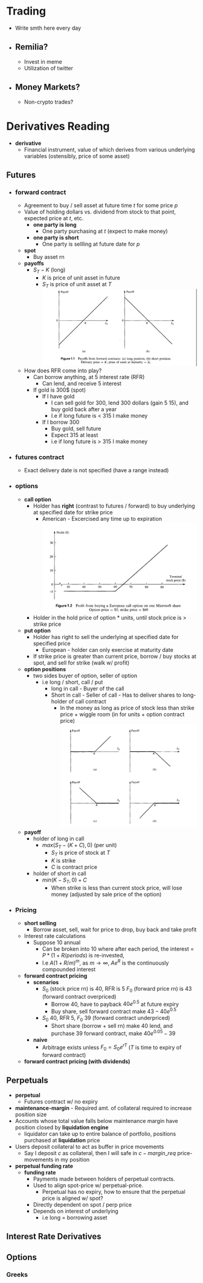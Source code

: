 # Trading
- Write smth here every day
- ## Remilia?
  - Invest in meme
  - Utilization of twitter
- ## Money Markets?
  - Non-crypto trades?

# Derivatives Reading
- **derivative**
  - Financial instrument, value of which derives from various underlying variables (ostensibly, price of some asset)
## Futures
- ### **forward contract**
  - Agreement to buy / sell asset at future time $t$ for some price $p$
  - Value of holding dollars vs. dividend from stock to that point, expected price at $t$, etc.
    - **one party is long**
      - One party purchasing at $t$ (expect to make money)
    - **one party is short**
      - One party is sellling at future date for $p$
  - **spot**
    - Buy asset rn
  - **payoffs**
    - $S_T - K$ (long)
      - $K$ is price of unit asset in future
      - $S_T$ is price of unit asset at $T$
        ![Alt text](Screen%20Shot%202023-07-29%20at%201.57.23%20PM.png)
  - How does RFR come into play?
    - Can borrow anything, at $5%$ interest rate (RFR)
      - Can lend, and receive $5%$ interest
    - If gold is $300$$ (spot)
      - If I have gold
        - I can sell gold for 300, lend 300 dollars (gain $5%$ 15), and buy gold back after a year
        - I.e if long future is < 315 I make money
      - If I borrow 300
        - Buy gold, sell future
        - Expect 315 at least
        - i.e if long future is > 315 I make money
- ### **futures contract**
  - Exact delivery date is not specified (have a range instead)
- ### **options**
  - **call option**
    - Holder has **right** (contrast to futures / forward) to buy underlying at specified date for strike price
      - American - Excercised any time up to expiration
      ![Alt text](Screen%20Shot%202023-07-29%20at%202.19.14%20PM.png)
    - Holder in the hold price of option * units, until stock price is > strike price
  - **put option**
    - Holder has right to sell the underlying at specified date for specified price
      - European - holder can only exercise at maturity date
    - If strike price is greater than current price, borrow / buy stocks at spot, and sell for strike (walk w/ profit)
  - **option positions**
    - two sides buyer of option, seller of option
      - i.e long / short, call / put
        - long in call - Buyer of the call
        - Short in call - Seller of call - Has to deliver shares to long-holder of call contract
          - In the money as long as price of stock less than strike price + wiggle room (in for units + option contract price)
        ![Alt text](Screen%20Shot%202023-07-29%20at%202.34.07%20PM.png)
  - **payoff**
    - holder of long in call
      - $max(S_T - (K + C), 0)$ (per unit)
         -  $S_T$ is price of stock at $T$
         -  $K$ is strike
         -  $C$ is contract price
    - holder of short in call
      - $min(K - S_T, 0) + C$
        - When strike is less than current stock price, will lose money (adjusted by sale price of the option)
- ### Pricing
  - **short selling**
    - Borrow asset, sell, wait for price to drop, buy back and take profit
  - Interest rate calculations
    - Suppose $10%$ annual
      - Can be broken into $10% / periods$ where after each period, the interest = $P * (1 + R / periods)$ is re-invested, 
      - I.e $A(1 + R/m)^{m}$, as $m \rightarrow \infty$, $Ae^{R}$ is the continuously compounded interest
  - **forward contract pricing**
    - **scenarios**
      - $S_0$ (stock price rn) is $40$, RFR is $5%$ $F_0$ (forward price rn) is $43$ (forward contract overpriced)
        - Borrow 40, have to payback $40e^{0.5}$ at future expiry
        - Buy share, sell forward contract make $43 - 40e^{0.5}$
      - $S_0$ 40, RFR $5%$, $F_0$ 39 (forward contract underpriced)
        - Short share (borrow + sell rn) make 40 lend, and purchase 39 forward contract, make $40e^{0.05} - 39$
    - **naive**
      - Arbitrage exists unless $F_0 = S_0e^{rT}$ ($T$ is time to expiry of forward contract)
  - **forward contract pricing (with dividends)**

## Perpetuals
- **perpetual**
  - Futures contract w/ no expiry
- **maintenance-margin** - Required amt. of collateral required to increase position size
- Accounts whose total value falls below maintenance margin have position closed by **liquidation engine**
  - liquidator can take up to entire balance of portfolio, positions purchased at **liquidation** price
- Users deposit collateral to act as buffer in price movements
  - Say I deposit $c$ as collateral, then I will safe in $c - margin\_req$ price-movements in my position
- **perpetual funding rate**
  - **funding rate**
    - Payments made between holders of perpetual contracts.
    - Used to align spot-price w/ perpetual-price.
      - Perpetual has no expiry, how to ensure that the perpetual price is aligned w/ spot?
    - Directly dependent on spot / perp price
    - Depends on interest of underlying
      - i.e long = borrowing asset
## Interest Rate Derivatives
## Options
### Greeks
